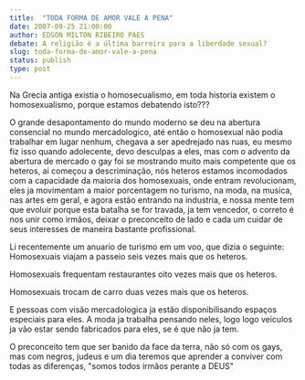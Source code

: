 ```yaml
---
title:  "TODA FORMA DE AMOR VALE A PENA"
date: 2007-09-25 21:00:00
author: EDSON MILTON RIBEIRO PAES
debate: A religião é a última barreira para a liberdade sexual?
slug: toda-forma-de-amor-vale-a-pena
status: publish 
type: post
---
```


Na Grecia antiga existia o homosecualismo, em toda historia existem o homosexualismo, porque estamos debatendo isto???  

O grande desapontamento do mundo moderno se deu na abertura consencial no mundo mercadologico, até então o homosexual não podia trabalhar em lugar nenhum, chegava a ser apedrejado nas ruas, eu mesmo fiz isso quando adolecente, devo desculpas a eles, mas com o advento da abertura de mercado o gay foi se mostrando muito mais competente que os heteros, ai começou a descriminação, nós heteros estamos incomodados com a capacidade da maioria dos homosexuais, onde entram revolucionam, eles ja movimentam a maior porcentagem no turismo, na moda, na musica, nas artes em geral, e agora estão entrando na industria, e nossa mente tem que evoluir porque esta batalha se for travada, ja tem vencedor, o correto é nos unir como irmãos, deixar o preconceito de lado e cada um cuidar de seus interesses de maneira bastante profissional.  

Li recentemente um anuario de turismo em um voo, que dizia o seguinte: Homosexuais viajam a passeio seis vezes mais que os heteros.  

Homosexuais frequentam restaurantes oito vezes mais que os heteros.  

Homosexuais trocam de carro duas vezes mais que os heteros.  

E pessoas com visão mercadologica ja estão disponibilisando espaços especiais para eles. A moda ja trabalha pensando neles, logo logo veiculos ja vão estar sendo fabricados para eles, se é que não ja tem.  

O preconceito tem que ser banido da face da terra, não só com os gays, mas com negros, judeus e um dia teremos que aprender a conviver com todas as diferenças, "somos todos irmãos perante a DEUS"
